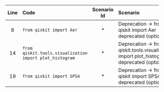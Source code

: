 | Line | Code | Scenario Id | Scenario | Artifact | Refactoring |
| :-: | :- | :-: | :- | :- | :- |
| 8 | `from qiskit import Aer` | * | Deprecation -> from qiskit import Aer deprecated (optional) | `qiskit.Aer` | `from qiskit_aer import Aer` |
| 14 | `from qiskit.tools.visualization import plot_histogram` | * | Deprecation -> from qiskit.tools.visualization import plot_histogram deprecated (optional) | `qiskit.tools.visualization.plot_histogram` | `from qiskit.visualization import plot_histogram` |
| 19 | `from qiskit import SPSA` | * | Deprecation -> from qiskit import SPSA deprecated (optional) | `qiskit.SPSA` | `from qiskit.algorithms.optimizers import SPSA` |